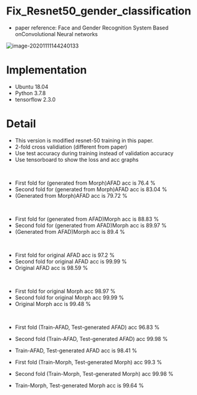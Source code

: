 # Fix_Resnet50_gender_classification
* paper reference: Face and Gender Recognition System Based onConvolutional Neural networks

![image-20201111144240133](https://github.com/Kimyuhwanpeter/TF-2.3.0_Fix_resnet50_for_gender/blob/main/1.JPG)

# Implementation
* Ubuntu 18.04
* Python 3.7.8
* tensorflow 2.3.0

# Detail
* This version is modified resnet-50 training in this paper.
* 2-fold cross validiation (different from paper)
* Use test accuracy during training instead of validation accuracy
* Use tensorboard to show the loss and acc graphs
<br/>

* First fold for (generated from Morph)AFAD acc is 76.4 %
* Second fold for (generated from Morph)AFAD acc is 83.04 %
* (Generated from Morph)AFAD acc is 79.72 %
<br/>

* First fold for (generated from AFAD)Morph acc is 88.83 %
* Second fold for (generated from AFAD)Morph acc is 89.97 %
* (Generated from AFAD)Morph acc is 89.4 %
<br/>

* First fold for original AFAD acc is 97.2 %
* Second fold for original AFAD acc is 99.99 %
* Original AFAD acc is 98.59 %
<br/>

* First fold for original Morph acc 98.97 %
* Second fold for original Morph acc 99.99 %
* Original Morph acc is 99.48 %
<br/>

* First fold (Train-AFAD, Test-generated AFAD) acc 96.83 %
* Second fold (Train-AFAD, Test-generated AFAD) acc 99.98 %
* Train-AFAD, Test-generated AFAD acc is 98.41 %

* First fold (Train-Morph, Test-generated Morph) acc 99.3 %
* Second fold (Train-Morph, Test-generated Morph) acc 99.98 %
* Train-Morph, Test-generated Morph acc is 99.64 %
